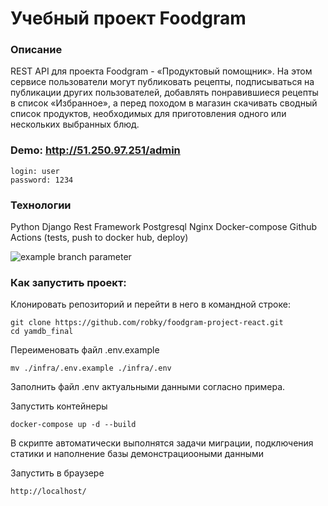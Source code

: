 # Учебный проект Foodgram
### Описание
REST API для проекта Foodgram - «Продуктовый помощник». На этом сервисе пользователи могут публиковать рецепты, подписываться на публикации других пользователей, добавлять понравившиеся рецепты в список «Избранное», а перед походом в магазин скачивать сводный список продуктов, необходимых для приготовления одного или нескольких выбранных блюд.

### Demo: http://51.250.97.251/admin
```
login: user
password: 1234
```

### Технологии
Python
Django
Rest Framework Postgresql
Nginx
Docker-compose
Github Actions (tests, push to docker hub, deploy)

![example branch parameter](https://github.com/robky/foodgram-project-react/actions/workflows/foodgram.yml/badge.svg)

### Как запустить проект:

Клонировать репозиторий и перейти в него в командной строке:

```
git clone https://github.com/robky/foodgram-project-react.git
cd yamdb_final
```

Переименовать файл .env.example

```
mv ./infra/.env.example ./infra/.env
```

Заполнить файл .env актуальными данными согласно примера.

Запустить контейнеры

```
docker-compose up -d --build
```

В скрипте автоматически выполнятся задачи миграции, подключения статики и наполнение базы демонстрациооными данными

Запустить в браузере

```
http://localhost/
```
